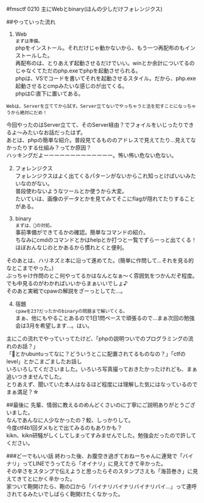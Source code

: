 #fmsctf 0210
主にWebとbinary(ほんの少しだけフォレンジクス)   

##やっていった流れ
1. Web  
```まずは準備。```  
phpをインストール。それだけじゃ動かないから、もう一つ再配布のもインストールした。  
再配布のは、とりあえず起動させるだけでいい。winとか余計についてるのじゃなくてただのphp.exeでphpを起動させられる。  
phpは、VSでコードを書いてそれを起動させるスタイル。だから、php.exe起動させるとcmpみたいな感じのが出てくる。  
phpはC:直下に置いてある。  
  
```Webは、Serverを立ててから試す。Server立てないでやっちゃうと法を犯すことになっちゃうから絶対にだめ！```  
    
今回やったのはServer立てて、そのServer経由？でフォイルをいじったりできるよ～みたいなお話だったはず。  
あとは、phpの簡単な紹介。普段見てるもののアドレスで見えてたり…見えてなかったりする仕組み？ってか原因？  
ハッキングだよーーーーーーーーーーーーー。怖い怖い危ない危ない。  
  
2. フォレンジクス  
フォレンジクスはよく出てくるパターンがないからこれ知っとけばいいみたいなのがない。  
普段使わないようなツールとか使うから大変。  
たいていは、画像のデータとかを見てみてそこにflagが隠れてたりすることがある。  
  
3. binary  
```まずは、🐧の対処。```  
事前準備ができてるかの確認。簡単なコマンドの紹介。  
ちなみにcmdのコマンドとかはhelpとか打つと一覧でずらーっと出てくる！ほぼおんなじのとかあるから慣れとくと便利。  
  
そのあとは、ハリネズミ本に沿って進めてた。(簡単に作問して…それを見る的なとこまでやった。)  
ぶっちゃけ作問のとこ何やってるかはなんとなぁ～く雰囲気をつかんだぞ程度。でも中見るのがわかればいいからまぁいいでしょ♪  
そのあと実戦でcpawの解説をざーっとしてた…。  
  
4. 宿題  
```cpawを23?だったかのbinaryの問題まで解いてくる。```  
まぁ、他にもやることあるので1日1問ペースで頑張るので…まぁ次回の勉強会は3月を希望します…。はい。  
  
主にこの流れでやっていってたけど、「phpの説明ついでのプログラミングの流れのお話？」  
「🐧とかubuntuってなに？どういうとこに配置されてるものなの？」「ctfのlevel」とかこまごましたお話し  
いろいろしてくださいました。いろいろ写真撮っておきたかったけれども、まぁ追いつきませんでした。  
とりあえず、聞いていた本人はなるほど程度には理解した気にはなっているのでまぁ満足？☆  

##最後に
先輩、情弱に教えるのめんどくさいのに丁寧にご説明ありがとうございました。  
なんであんなに人少なかったの？鮫、しっかりして。  
今度ctf4b1回ダメもとで出てみるのもありかも？  
kikn、kikn研騒がしくしてしまってすみませんでした。勉強会だったので許してください。  

###どーでもいい話
終わった後、お腹空き過ぎておねーちゃんに連発で「バイナリ」ってLINEでうってたら「オイナリ」に見えてきて辛かった。  
その辛さをスタンプで伝えようと思ったらそのスタンプさえも「海苔巻き」に見えてきてとにかく辛かった。  
家ついて鞄開けたら、鞄の口から「バイナリバイナリバイナリバイ…」って連呼されてるみたいでしばらく鞄開けたくなかった。  
